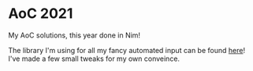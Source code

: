  # AoC 2021

My AoC solutions, this year done in Nim!

The library I'm using for all my fancy automated input can be found [here](https://github.com/MichalMarsalek/Advent-of-code/tree/master/2021/Nim)! I've made a few small tweaks for my own conveince.
